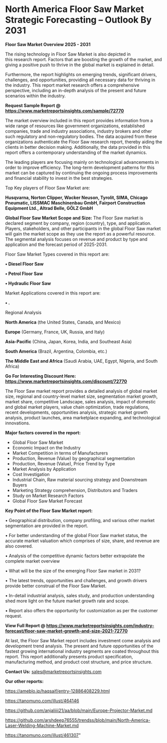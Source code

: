 # North America Floor Saw Market Strategic Forecasting – Outlook By 2031

<Strong> Floor Saw Market Overview 2025 - 2031</strong>

The rising technology in Floor Saw Market is also depicted in this research report. Factors that are boosting the growth of the market, and giving a positive push to thrive in the global market is explained in detail.

Furthermore, the report highlights on emerging trends, significant drivers, challenges, and opportunities, providing all necessary data for thriving in the industry. This report market research offers a comprehensive perspective, including an in-depth analysis of the present and future scenarios within the industry.

<strong>Request Sample Report @ <a href=https://www.marketreportsinsights.com/sample/72770>https://www.marketreportsinsights.com/sample/72770</a></strong>

The market overview included in this report provides information from a wide range of resources like government organizations, established companies, trade and industry associations, industry brokers and other such regulatory and non-regulatory bodies. The data acquired from these organizations authenticate the Floor Saw research report, thereby aiding the clients in better decision making. Additionally, the data provided in this report offers a contemporary understanding of the market dynamics.

The leading players are focusing mainly on technological advancements in order to improve efficiency. The long-term development patterns for this market can be captured by continuing the ongoing process improvements and financial stability to invest in the best strategies.

Top Key players of Floor Saw Market are:

<strong>Husqvarna, Norton Clipper, Wacker Neuson, Tyrolit, SIMA, Chicago Pneumatic, LISSMAC Maschinenbau GmbH, Fairport Construction Equipment Ltd., Altrad Belle, GÖLZ GmbH</strong>

<strong><b>Global Floor Saw Market Scope and Size:</b></strong>
The Floor Saw market is declared segment by company, region (country), type, and application. Players, stakeholders, and other participants in the global Floor Saw market will gain the market scope as they use the report as a powerful resource. The segmental analysis focuses on revenue and product by type and application and the forecast period of 2025-2031.

Floor Saw Market Types covered in this report are:

<strong>• Diesel Floor Saw

• Petrol Floor Saw

• Hydraulic Floor Saw</strong>

Market Applications covered in this report are:

<strong>• .</strong> 

Regional Analysis

<strong>North America</strong> (the United States, Canada, and Mexico)

<strong>Europe</strong> (Germany, France, UK, Russia, and Italy)

<strong>Asia-Pacific</strong> (China, Japan, Korea, India, and Southeast Asia)

<strong>South America</strong> (Brazil, Argentina, Colombia, etc.)

<strong>The Middle East and Africa</strong> (Saudi Arabia, UAE, Egypt, Nigeria, and South Africa)

<strong>Go For Interesting Discount Here: <a href=https://www.marketreportsinsights.com/discount/72770>https://www.marketreportsinsights.com/discount/72770</a></strong>

The Floor Saw market report provides a detailed analysis of global market size, regional and country-level market size, segmentation market growth, market share, competitive Landscape, sales analysis, impact of domestic and global market players, value chain optimization, trade regulations, recent developments, opportunities analysis, strategic market growth analysis, product launches, area marketplace expanding, and technological innovations.

<strong><b>Major factors covered in the report:</b></strong>
<ul>
  <li>Global Floor Saw Market </li>
  <li>Economic Impact on the Industry</li>
  <li>Market Competition in terms of Manufacturers</li>
  <li>Production, Revenue (Value) by geographical segmentation</li>
  <li>Production, Revenue (Value), Price Trend by Type</li>
  <li>Market Analysis by Application</li>
  <li>Cost Investigation</li>
  <li>Industrial Chain, Raw material sourcing strategy and Downstream Buyers</li>
  <li>Marketing Strategy comprehension, Distributors and Traders</li>
  <li>Study on Market Research Factors</li>
  <li>Global Floor Saw Market Forecast</li>
</ul>

<strong><b>Key Point of the Floor Saw Market report:</b></strong>

• Geographical distribution, company profiling, and various other market segmentation are provided in the report.

• For better understanding of the global Floor Saw market status, the accurate market valuation which comprises of size, share, and revenue are also covered.

• Analysis of the competitive dynamic factors better extrapolate the complete market overview

• What will be the size of the emerging Floor Saw market in 2031?

• The latest trends, opportunities and challenges, and growth drivers provide better construal of the Floor Saw Market.

• In-detail industrial analysis, sales study, and production understanding shed more light on the future market growth rate and scope.

• Report also offers the opportunity for customization as per the customer request.

<strong><b>View Full Report @ <a href=https://www.marketreportsinsights.com/industry-forecast/floor-saw-market-growth-and-size-2021-72770>https://www.marketreportsinsights.com/industry-forecast/floor-saw-market-growth-and-size-2021-72770</a></b></strong>


At last, the Floor Saw Market report includes investment come analysis and development trend analysis. The present and future opportunities of the fastest growing international industry segments are coated throughout this report. This report additionally presents product specification, manufacturing method, and product cost structure, and price structure.

<strong>Contact Us:</strong>
sales@marketreportsinsights.com

<strong>Our other reports:</strong>

<a href=https://ameblo.jp/haqsaif/entry-12886408229.html>https://ameblo.jp/haqsaif/entry-12886408229.html</a>

<a href=https://tanomuno.com/illust/464146>https://tanomuno.com/illust/464146</a>

<a href=https://github.com/anjaliiii21/aa/blob/main/Europe-Projector-Market.md>https://github.com/anjaliiii21/aa/blob/main/Europe-Projector-Market.md</a>

<a href=https://github.com/arshdeep76555/trendss/blob/main/North-America-Laser-Welding-Machine-Market.md>https://github.com/arshdeep76555/trendss/blob/main/North-America-Laser-Welding-Machine-Market.md</a>

<a href=https://tanomuno.com/illust/461307>https://tanomuno.com/illust/461307</a>"
